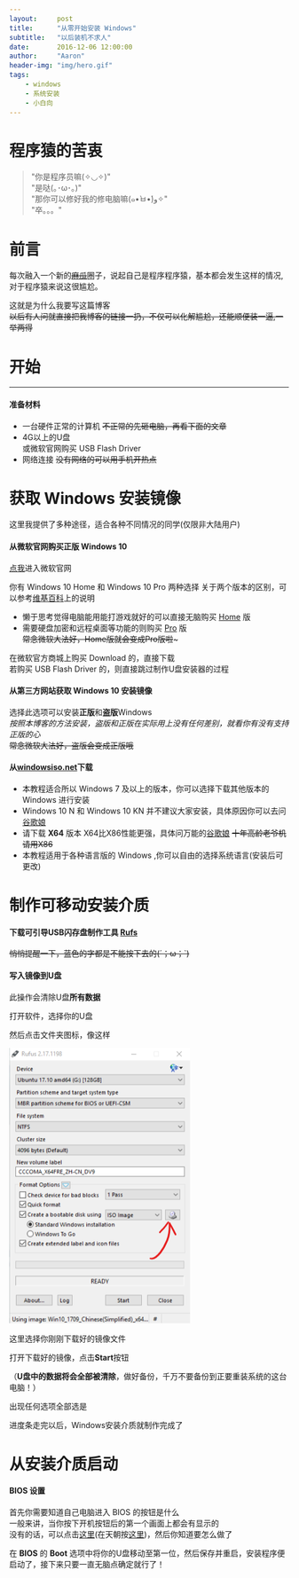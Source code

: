 ```yaml
---
layout:     post
title:      "从零开始安装 Windows"
subtitle:   "以后装机不求人"
date:       2016-12-06 12:00:00
author:     "Aaron"
header-img: "img/hero.gif"
tags:
    - windows
    - 系统安装
    - 小白向
---
```


# 程序猿的苦衷

> "你是程序员嘛(✧◡✧)"  
"是哒(｡･ω･｡)"  
"那你可以修好我的修电脑嘛(๑•̀ㅂ•́)و✧"  
"卒。。。"

# 前言

每次融入一个新的~~[麻瓜](https://zh.wikipedia.org/wiki/%E9%BA%BB%E7%93%9C)~~圈子，说起自己是程序程序猿，基本都会发生这样的情况,对于程序猿来说这很尴尬。

这就是为什么我要写这篇博客  
~~以后有人问就直接把我博客的链接一扔，不仅可以化解尴尬，还能顺便装一逼,一举两得~~

# 开始
---

#### 准备材料

- 一台硬件正常的计算机  ~~不正常的先砸电脑，再看下面的文章~~
- 4G以上的U盘  
或微软官网购买 USB Flash Driver
- 网络连接 ~~没有网络的可以用手机开热点~~

# 获取 Windows 安装镜像
这里我提供了多种途径，适合各种不同情况的同学(仅限非大陆用户)

#### 从微软官网购买正版 Windows 10

[点我](https://www.microsoft.com/en-us/windows/get-windows-10)进入微软官网

你有 Windows 10 Home 和 Windows 10 Pro 两种选择
关于两个版本的区别，可以参考[维基百科](https://zh.wikipedia.org/zh-cn/Windows_10%E7%89%88%E6%9C%AC%E5%88%97%E8%A1%A8)上的说明

- 懒于思考觉得电脑能用能打游戏就好的可以直接无脑购买 [Home](https://www.microsoftstore.com/store/msusa/en_US/pdp/Windows-10-Home/productID.319937100?ICID=Windows_Win10Home_ModE) 版
- 需要硬盘加密和远程桌面等功能的则购买 [Pro](https://www.microsoftstore.com/store/msusa/en_US/pdp/Windows-10-Pro/productID.319935900?ICID=Windows_Win10Pro_ModE) 版  
~~常念微软大法好，Home版就会变成Pro版啦~~~

在微软官方商城上购买 Download 的，直接下载  
若购买 USB Flash Driver 的，则直接跳过制作U盘安装器的过程

#### 从第三方网站获取 Windows 10 安装镜像
选择此选项可以安装**正版**和**盗版**Windows  
*按照本博客的方法安装，盗版和正版在实际用上没有任何差别，就看你有没有支持正版的心*  
~~常念微软大法好，盗版会变成正版哦~~

#### 从[windowsiso.net](http://windowsiso.net/)下载

- 本教程适合所以 Windows 7 及以上的版本，你可以选择下载其他版本的 Windows 进行安装
- Windows 10 N 和 Windows 10 KN 并不建议大家安装，具体原因你可以去问[谷歌娘](https://www.google.com/)
- 请下载 **X64** 版本 X64比X86性能更强，具体问万能的[谷歌娘](https://www.google.com/)
~~十年高龄老爷机请用X86~~
- 本教程适用于各种语言版的 Windows ,你可以自由的选择系统语言(安装后可更改)

# 制作可移动安装介质

#### 下载可引导USB闪存盘制作工具 [Rufs](https://rufus.akeo.ie/)
~~悄悄提醒一下，蓝色的字都是不能按下去的(´；ω；`)~~


#### 写入镜像到U盘
此操作会清除U盘**所有数据**

打开软件，选择你的U盘

然后点击文件夹图标，像这样

![img](/img/windows/w1.png)

这里选择你刚刚下载好的镜像文件

打开下载好的镜像，点击**Start**按钮

（**U盘中的数据将会全部被清除**，做好备份，千万不要备份到正要重装系统的这台电脑！）

出现任何选项全部选是

进度条走完以后，Windows安装介质就制作完成了

# 从安装介质启动

#### BIOS 设置

首先你需要知道自己电脑进入 BIOS 的按钮是什么  
一般来讲，当你按下开机按钮后的第一个画面上都会有显示的  
没有的话，可以点击[这里](https://www.google.com)(在天朝按[这里](https://www.baidu.com))，然后你知道要怎么做了

在 **BIOS** 的 **Boot** 选项中将你的U盘移动至第一位，然后保存并重启，安装程序便启动了，接下来只要一直无脑点确定就行了！
